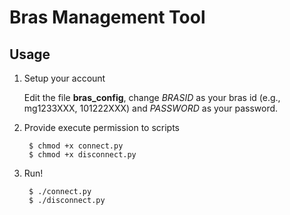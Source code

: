 Bras Management Tool
====================

Usage
-----

1. Setup your account

    Edit the file **bras\_config**, change *BRASID* as your bras id (e.g., mg1233XXX, 
    101222XXX) and *PASSWORD* as your password.

2. Provide execute permission to scripts

        $ chmod +x connect.py
        $ chmod +x disconnect.py

3. Run!

        $ ./connect.py
        $ ./disconnect.py
